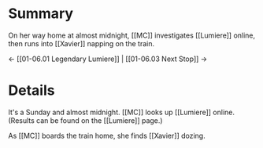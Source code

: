 # Summary
On her way home at almost midnight, [[MC]] investigates [[Lumiere]] online, then runs into [[Xavier]] napping on the train.

← [[01-06.01 Legendary Lumiere]] | [[01-06.03 Next Stop]] →
# Details
It's a Sunday and almost midnight. [[MC]] looks up [[Lumiere]] online. (Results can be found on the [[Lumiere]] page.)

As [[MC]] boards the train home, she finds [[Xavier]] dozing.